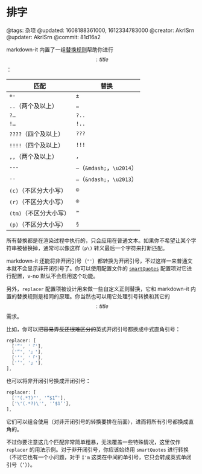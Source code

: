 # 排字

@tags: 杂项
@updated: 1608188361000, 1612334783000
@creator: AkrISrn
@updater: AkrISrn
@commit: 81d16a2

markdown-it 内置了一组[替换规则](https://github.com/markdown-it/markdown-it/blob/master/lib/rules_core/replacements.js)帮助你进行$$: title $$：

| 匹配 | 替换 |
| - | - |
| `+-` | `±` |
| `..`（两个及以上） | `…` |
| `?…` | `?..` |
| `!…` | `!..` |
| `????`（四个及以上） | `???` |
| `!!!!`（四个及以上） | `!!!` |
| `,,`（两个及以上） | `,` |
| `---` | `—`（`&mdash;`，`\u2014`） |
| `--` | `–`（`&ndash;`，`\u2013`） |
| `(c)`（不区分大小写） | `©` |
| `(r)`（不区分大小写） | `®` |
| `(tm)`（不区分大小写） | `™` |
| `(p)`（不区分大小写） | `§` |

所有替换都是在渲染过程中执行的，只会应用在普通文本。如果你不希望让某个字符串被替换掉，通常可以像这样 `(p\)` 转义最后一个字符来打断匹配。

markdown-it 还能将非开闭引号（`"'`）都转换为开闭引号，不过这样一来普通文本就不会显示非开闭引号了。你可以使用配置文件的 [`smartQuotes`](/zh/docs/main-conf.md "#") 配置项对它进行配置，v-no 默认不会启用这个功能。

另外，`replacer` 配置项被设计用来做一些自定义正则替换，它和 markdown-it 内置的替换规则是相同的原理。你当然也可以用它处理引号转换和其它的$$: title $$需求。

比如，你可以把~~容易弄反还很难区分的~~英式开闭引号都换成中式直角引号：

```js
replacer: [
  ['“', '『'],
  ['”', '』'],
  ['‘', '「'],
  ['’', '」'],
],
```

也可以将非开闭引号换成开闭引号：

```js
replacer: [
  ['"(.*?)"', '“$1”'],
  ['\'(.*?)\'', '‘$1’'],
],
```

它们可以组合使用（对非开闭引号的转换要排在前面），进而将所有引号都换成直角的。

不过你要注意这几个匹配非常简单粗暴，无法覆盖一些特殊情况，这里仅作 `replacer` 的用法示例。对于非开闭引号，你应该始终用 `smartQuotes` 进行转换（不过它也有一个小问题，对于 `I'm` 这类在中间的单引号，它只会转成英式单闭引号（`’`））。
